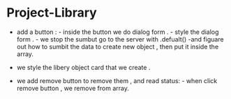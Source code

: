 # Project-Library

- add a button :
            - inside the button we do dialog form .
            - style the dialog form .
            - we stop the sumbut go to the server with .defualt()
            -and figuare out how to sumbit the data to create new object , then put it inside the array.

- we style the libery object card that we create .
- we add remove button to remove them , and read status:
            - when click remove button , we remove from array.

